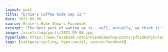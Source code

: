 ```yaml
---
layout: post
title: "Ernie's Coffee Ride Sep 22'"
date: 2022-09-06
source: Ernie's Bike Shop's Facebook
excerpt: "The best part of waking up is...well, actually, we think it's an early bike ride, THEN a cup of joe. Have you been on one of our Morning Coffee rides yet? This Friday is your chance!"
image: /assets/img/posts/2022-09-06.jpg
hyperlink: https://www.facebook.com/ErniesBikeShop/posts/pfbid02PjkvTELbibPPdCk6apupiiJWY47i2it9GoWaDdsTLGzKBXL2ws49Tc1QyMUiqFKCl
tags: [category:cycling, type:social, source:facebook]
---
```

